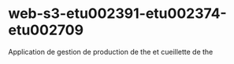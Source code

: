 # web-s3-etu002391-etu002374-etu002709
Application de gestion de production de the et cueillette de the
